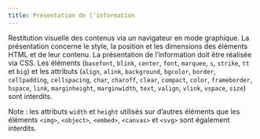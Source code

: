 ```yaml
---
title: Présentation de l’information
---
```


Restitution visuelle des contenus via un navigateur en mode graphique. La présentation concerne le style, la position et les dimensions des éléments HTML et de leur contenu. La présentation de l’information doit être réalisée via CSS.
Les éléments (`basefont`, `blink`, `center`, `font`, `marquee`, `s`, `strike`, `tt` et `big`) et les attributs (`align`, `alink`, `background`, `bgcolor`, `border`, `cellpadding`, `cellspacing`, `char`, `charoff`, `clear`, `compact`, `color`, `frameborder`, `hspace`, `link`, `marginheight`, `marginwidth`, `text`, `valign`, `vlink`, `vspace`, `size`) sont interdits.

Note : les attributs `width` et `height` utilisés sur d’autres éléments que les éléments `<img>`, `<object>`, `<embed>`, `<canvas>` et `<svg>` sont également interdits.
